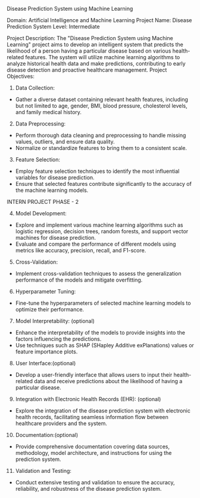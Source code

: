 Disease Prediction System using Machine Learning

Domain: Artificial Intelligence and Machine Learning
Project Name: Disease Prediction System
Level: Intermediate

Project Description:
The "Disease Prediction System using Machine Learning" project aims to
develop an intelligent system that predicts the likelihood of a person having a
particular disease based on various health-related features. The system will
utilize machine learning algorithms to analyze historical health data and make
predictions, contributing to early disease detection and proactive healthcare
management.
Project Objectives:
1. Data Collection:
- Gather a diverse dataset containing relevant health features, including but not
limited to age, gender, BMI, blood pressure, cholesterol levels, and family
medical history.
2. Data Preprocessing:
- Perform thorough data cleaning and preprocessing to handle missing values,
outliers, and ensure data quality.
- Normalize or standardize features to bring them to a consistent scale.
3. Feature Selection:
- Employ feature selection techniques to identify the most influential variables
for disease prediction.
- Ensure that selected features contribute significantly to the accuracy of the
machine learning models.

INTERN PROJECT PHASE - 2

4. Model Development:
- Explore and implement various machine learning algorithms such as logistic
regression, decision trees, random forests, and support vector machines for
disease prediction.
- Evaluate and compare the performance of different models using metrics like
accuracy, precision, recall, and F1-score.
5. Cross-Validation:
- Implement cross-validation techniques to assess the generalization
performance of the models and mitigate overfitting.
6. Hyperparameter Tuning:
- Fine-tune the hyperparameters of selected machine learning models to
optimize their performance.
7. Model Interpretability: (optional)
- Enhance the interpretability of the models to provide insights into the factors
influencing the predictions.
- Use techniques such as SHAP (SHapley Additive exPlanations) values or
feature importance plots.
8. User Interface:(optional)
- Develop a user-friendly interface that allows users to input their health-related
data and receive predictions about the likelihood of having a particular disease.
9. Integration with Electronic Health Records (EHR): (optional)
- Explore the integration of the disease prediction system with electronic health
records, facilitating seamless information flow between healthcare providers and
the system.
10. Documentation:(optional)
- Provide comprehensive documentation covering data sources, methodology,
model architecture, and instructions for using the prediction system.
11. Validation and Testing:
- Conduct extensive testing and validation to ensure the accuracy, reliability,
and robustness of the disease prediction system.
